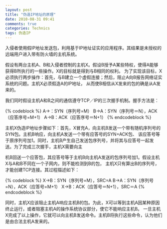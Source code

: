 ```yaml
---
layout: post
title: "伪造IP地址的原理"
date: 2010-08-31 09:41
comments: true
categories: Technics
tags: 伪造IP
---
```

<p>入侵者使用假IP地址发送包，利用基于IP地址证实的应用程序。其结果是未授权的远端用户进入带有防火墙的主机系统。</p>

<p>假设有两台主机A、B和入侵者控制的主机X。假设B授予A某些特权，使得A能够获得B所执行的一些操作。X的目标就是得到与B相同的权利。
为了实现该目标，X必须执行两步操作：首先，与B建立一个虚假连接；然后，阻止A向B报告网络证实系统的问题。主机X必须假造A的IP地址，
从而使B相信从X发来的包的确是从A发来的。</p>

<p>我们同时假设主机A和B之间的通信遵守TCP／IP的三次握手机制。握手方法是：</p>
{% codeblock %}
A->：SYN（序列号=M）
B->A：SYN（序列号＝N），ACK（应答序号=M+1）
A->B：ACK（应答序号＝N+1）
{% endcodeblock %}
<!--more-->
<p>主机X伪造IP地址步骤如下：首先，X冒充A，向主机B发送一个带有随机序列号的SYN包。主机B响应，向主机A发送一个带有应答号的SYN+ACK包、
该应答号等于原序列号加1。同时，主机B产生自己发送包序列号，并将其与应答号一起发送。为了完成三次握手，主机X需要向主</p>

<p>机B回送一个应答包，其应答号等于主机B向主机A发送的包序列号加1。假设主机X与A和B不同在一个子网内，则不能检测到B的包，
主机X只有算出B的序列号，才能创建TCP连接。其过程描述如下：</p>
{% codeblock %}
X->B：SYN（序列号=M），SRC=A
B->A：SYN（序列号=N），ACK（应答号=M+1）
X->B：ACK（应答号＝N+1），SRC＝A
{% endcodeblock %}

<p>同时，主机X应该阻止主机A响应主机B的包。为此，X可以等到主机A因某种原因终止运行，或者阻塞主机A的操作系统协议部分，使它不能响应主机B。
一旦主机X完成了以上操作，它就可以向主机B发送命令。主机B将执行这些命令，认为他们是由合法主机A发来的。</p>
